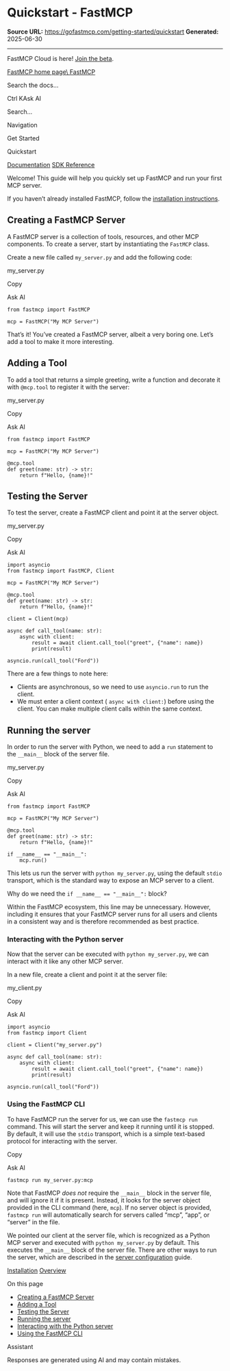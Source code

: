 # Quickstart - FastMCP

**Source URL:** https://gofastmcp.com/getting-started/quickstart
**Generated:** 2025-06-30

---

FastMCP Cloud is here! [Join the beta](https://fastmcp.link/x0Kyhy2).

[FastMCP home page\\
FastMCP](https://gofastmcp.com/)

Search the docs...

Ctrl KAsk AI

Search...

Navigation

Get Started

Quickstart

[Documentation](https://gofastmcp.com/getting-started/welcome) [SDK Reference](https://gofastmcp.com/python-sdk/fastmcp-exceptions)

Welcome! This guide will help you quickly set up FastMCP and run your first MCP server.

If you haven’t already installed FastMCP, follow the [installation instructions](https://gofastmcp.com/getting-started/installation).

## [​](https://gofastmcp.com/getting-started/quickstart\#creating-a-fastmcp-server)  Creating a FastMCP Server

A FastMCP server is a collection of tools, resources, and other MCP components. To create a server, start by instantiating the `FastMCP` class.

Create a new file called `my_server.py` and add the following code:

my\_server.py

Copy

Ask AI

```
from fastmcp import FastMCP

mcp = FastMCP("My MCP Server")

```

That’s it! You’ve created a FastMCP server, albeit a very boring one. Let’s add a tool to make it more interesting.

## [​](https://gofastmcp.com/getting-started/quickstart\#adding-a-tool)  Adding a Tool

To add a tool that returns a simple greeting, write a function and decorate it with `@mcp.tool` to register it with the server:

my\_server.py

Copy

Ask AI

```
from fastmcp import FastMCP

mcp = FastMCP("My MCP Server")

@mcp.tool
def greet(name: str) -> str:
    return f"Hello, {name}!"

```

## [​](https://gofastmcp.com/getting-started/quickstart\#testing-the-server)  Testing the Server

To test the server, create a FastMCP client and point it at the server object.

my\_server.py

Copy

Ask AI

```
import asyncio
from fastmcp import FastMCP, Client

mcp = FastMCP("My MCP Server")

@mcp.tool
def greet(name: str) -> str:
    return f"Hello, {name}!"

client = Client(mcp)

async def call_tool(name: str):
    async with client:
        result = await client.call_tool("greet", {"name": name})
        print(result)

asyncio.run(call_tool("Ford"))

```

There are a few things to note here:

- Clients are asynchronous, so we need to use `asyncio.run` to run the client.
- We must enter a client context ( `async with client:`) before using the client. You can make multiple client calls within the same context.

## [​](https://gofastmcp.com/getting-started/quickstart\#running-the-server)  Running the server

In order to run the server with Python, we need to add a `run` statement to the `__main__` block of the server file.

my\_server.py

Copy

Ask AI

```
from fastmcp import FastMCP

mcp = FastMCP("My MCP Server")

@mcp.tool
def greet(name: str) -> str:
    return f"Hello, {name}!"

if __name__ == "__main__":
    mcp.run()

```

This lets us run the server with `python my_server.py`, using the default `stdio` transport, which is the standard way to expose an MCP server to a client.

Why do we need the `if __name__ == "__main__":` block?

Within the FastMCP ecosystem, this line may be unnecessary. However, including it ensures that your FastMCP server runs for all users and clients in a consistent way and is therefore recommended as best practice.

### [​](https://gofastmcp.com/getting-started/quickstart\#interacting-with-the-python-server)  Interacting with the Python server

Now that the server can be executed with `python my_server.py`, we can interact with it like any other MCP server.

In a new file, create a client and point it at the server file:

my\_client.py

Copy

Ask AI

```
import asyncio
from fastmcp import Client

client = Client("my_server.py")

async def call_tool(name: str):
    async with client:
        result = await client.call_tool("greet", {"name": name})
        print(result)

asyncio.run(call_tool("Ford"))

```

### [​](https://gofastmcp.com/getting-started/quickstart\#using-the-fastmcp-cli)  Using the FastMCP CLI

To have FastMCP run the server for us, we can use the `fastmcp run` command. This will start the server and keep it running until it is stopped. By default, it will use the `stdio` transport, which is a simple text-based protocol for interacting with the server.

Copy

Ask AI

```
fastmcp run my_server.py:mcp

```

Note that FastMCP _does not_ require the `__main__` block in the server file, and will ignore it if it is present. Instead, it looks for the server object provided in the CLI command (here, `mcp`). If no server object is provided, `fastmcp run` will automatically search for servers called “mcp”, “app”, or “server” in the file.

We pointed our client at the server file, which is recognized as a Python MCP server and executed with `python my_server.py` by default. This executes the `__main__` block of the server file. There are other ways to run the server, which are described in the [server configuration](https://gofastmcp.com/servers/fastmcp#running-the-server) guide.

[Installation](https://gofastmcp.com/getting-started/installation) [Overview](https://gofastmcp.com/servers/server)

On this page

- [Creating a FastMCP Server](https://gofastmcp.com/getting-started/quickstart#creating-a-fastmcp-server)
- [Adding a Tool](https://gofastmcp.com/getting-started/quickstart#adding-a-tool)
- [Testing the Server](https://gofastmcp.com/getting-started/quickstart#testing-the-server)
- [Running the server](https://gofastmcp.com/getting-started/quickstart#running-the-server)
- [Interacting with the Python server](https://gofastmcp.com/getting-started/quickstart#interacting-with-the-python-server)
- [Using the FastMCP CLI](https://gofastmcp.com/getting-started/quickstart#using-the-fastmcp-cli)

Assistant

Responses are generated using AI and may contain mistakes.